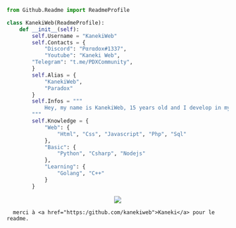 ```py
from Github.Readme import ReadmeProfile

class KanekiWeb(ReadmeProfile):
    def __init__(self):
        self.Username = "KanekiWeb"
        self.Contacts = {
            "Discord": "Pαrαdox#1337",
            "Youtube": "Kaneki Web",
	    "Telegram": "t.me/PDXCommunity",
        }
        self.Alias = {
            "KanekiWeb",
            "Paradox"
        }
        self.Infos = """
            Hey, my name is KanekiWeb, 15 years old and I develop in my spare time, currently learning Golang.
        """        
        self.Knowledge = {
            "Web": {
                "Html", "Css", "Javascript", "Php", "Sql"
            },
            "Basic": {
                "Python", "Csharp", "Nodejs"
            },
            "Learning": {
                "Golang", "C++"
            }
        }
```
<p align="center">
	<img src="https://lanyard.cnrad.dev/api/913535402894319617?hideTimestamp=true"/>
</p>

   
      merci à <a href="https:/github.com/kanekiweb">Kaneki</a> pour le readme.
